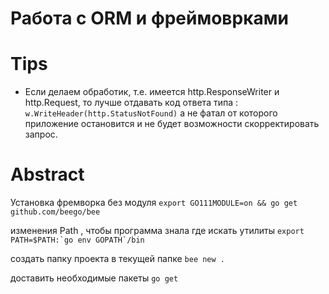 # Работа с ORM и фреймоврками

# Tips

- Если делаем обработик, т.е. имеется http.ResponseWriter и http.Request, то лучше отдавать код ответа
типа : `w.WriteHeader(http.StatusNotFound)` а не фатал от которого приложение остановится и не 
будет возможности скорректировать запрос.

# Abstract

Установка фремворка без модуля
`export GO111MODULE=on && go get github.com/beego/bee`

изменения Path , чтобы программа знала где искать утилиты
```export PATH=$PATH:`go env GOPATH`/bin```

создать папку проекта в текущей папке `bee new .`

доставить необходимые пакеты `go get`